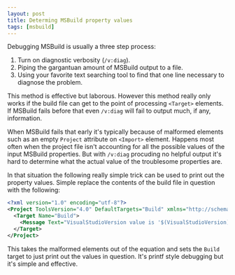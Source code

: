 ```yaml
---
layout: post
title: Determing MSBuild property values
tags: [msbuild]
---
```

Debugging MSBuild is usually a three step process:

1. Turn on diagnostic verbosity (`/v:diag`).
2. Piping the gargantuan amount of MSBuild output to a file.
3. Using your favorite text searching tool to find that one line necessary to diagnose the problem. 

This method is effective but laborous.  However this method really only works if the build file can get to the point of processing `<Target>` elements.  If MSBuild fails before that even `/v:diag` will fail to output much, if any, information.  

When MSBuild fails that early it's typically because of malformed elements such as an empty `Project` attribute on `<Import>` element.  Happens most often when the project file isn't accounting for all the possible values of the input MSBuild properties.  But with `/v:diag` procuding no helpful output it's hard to determine what the actual value of the troublesome properties are. 

In that situation the following really simple trick can be used to print out the property values.  Simple replace the contents of the build file in question with the following: 

``` xml
<?xml version="1.0" encoding="utf-8"?>
<Project ToolsVersion="4.0" DefaultTargets="Build" xmlns="http://schemas.microsoft.com/developer/msbuild/2003">
  <Target Name="Build">
    <Message Text="VisualStudioVersion value is '$(VisualStudioVersion)'" />
  </Target>
</Project>
```

This takes the malformed elements out of the equation and sets the `Build` target to just print out the values in question.  It's printf style debugging but it's simple and effective.   

